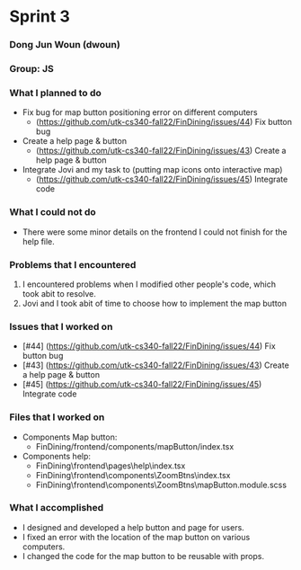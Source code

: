# Sprint 3
### Dong Jun Woun (dwoun)
### Group: JS

### What I planned to do
* Fix bug for map button positioning error on different computers 
   - (https://github.com/utk-cs340-fall22/FinDining/issues/44) Fix button bug
* Create a help page & button 
   - (https://github.com/utk-cs340-fall22/FinDining/issues/43) Create a help page & button 
* Integrate Jovi and my task to (putting map icons onto interactive map)
   - (https://github.com/utk-cs340-fall22/FinDining/issues/45) Integrate code

### What I could not do
* There were some minor details on the frontend I could not finish for the help file.

### Problems that I encountered
1. I encountered problems when I modified other people's code, which took abit to resolve.
2. Jovi and I took abit of time to choose how to implement the map button

### Issues that I worked on
* [#44] (https://github.com/utk-cs340-fall22/FinDining/issues/44) Fix button bug
* [#43] (https://github.com/utk-cs340-fall22/FinDining/issues/43) Create a help page & button 
* [#45] (https://github.com/utk-cs340-fall22/FinDining/issues/45) Integrate code


### Files that I worked on
* Components Map button: 
   * FinDining/frontend/components/mapButton/index.tsx 
* Components help: 
   * FinDining\frontend\pages\help\index.tsx
   * FinDining\frontend\components\ZoomBtns\index.tsx
   * FinDining\frontend\components\ZoomBtns\mapButton.module.scss

### What I accomplished
* I designed and developed a help button and page for users.
* I fixed an error with the location of the map button on various computers.
* I changed the code for the map button to be reusable with props.